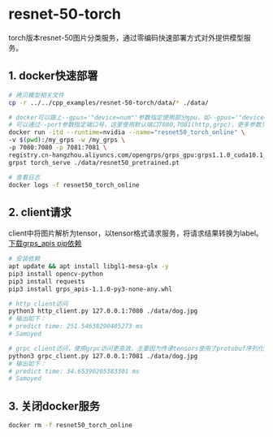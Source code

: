 # resnet-50-torch

torch版本resnet-50图片分类服务，通过零编码快速部署方式对外提供模型服务。

## 1. docker快速部署

```bash
# 拷贝模型相关文件
cp -r ../../cpp_examples/resnet-50-torch/data/* ./data/

# docker可以跟上--gpus='"device=num"'参数指定使用部分gpu，如--gpus='"device=0,1"'
# 可以通过--port参数指定端口号，这里使用默认端口7080,7081(http,grpc)，更多参数见grpst torch_serve -h
docker run -itd --runtime=nvidia --name="resnet50_torch_online" \
-v $(pwd):/my_grps -w /my_grps \
-p 7080:7080 -p 7081:7081 \
registry.cn-hangzhou.aliyuncs.com/opengrps/grps_gpu:grps1.1.0_cuda10.1_cudnn7.6.5_tf2.3.0_torch1.8.1_py3.7 \
grpst torch_serve ./data/resnet50_pretrained.pt

# 查看日志
docker logs -f resnet50_torch_online
```

## 2. client请求

client中将图片解析为tensor，以tensor格式请求服务，将请求结果转换为label。<br>
[下载grps_apis pip依赖](https://github.com/NetEase-Media/grps/blob/master/apis/grps_apis/python_gens)

```bash
# 安装依赖
apt update && apt install libgl1-mesa-glx -y
pip3 install opencv-python
pip3 install requests
pip3 install grps_apis-1.1.0-py3-none-any.whl

# http client访问
python3 http_client.py 127.0.0.1:7080 ./data/dog.jpg
# 输出如下：
# predict time: 251.54638290405273 ms
# Samoyed

# grpc client访问，使用grpc访问更高效，主要因为传递tensors使用了protobuf序列化
python3 grpc_client.py 127.0.0.1:7081 ./data/dog.jpg
# 输出如下：
# predict time: 34.65390205383301 ms
# Samoyed
```

## 3. 关闭docker服务

```bash
docker rm -f resnet50_torch_online
```
